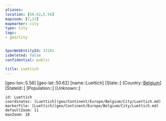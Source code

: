 ```yaml
---
aliases: 
location: [50.62,5.56]
mapzoom: [7,12] 
mapmarker: city 
type: City
tags:
- geo/City


SpocWebEntityId: 32181
isDeleted: false
confidential: public

title: Luettich
---
```

[geo-lon::5.56]
[geo-lat::50.62]
[name::Luettich]
[State::]
[Country::[Belgium](geo/Continent/Europe/Belgium.md)]
[StateId::]
[Population::]
[Unknown::]


```leaflet
id: Luettich
coordinates: [Luettich](geo/Continent/Europe/Belgium/City/Luettich.md)
markerFile: [Luettich](geo/Continent/Europe/Belgium/City/Luettich.md)
defaultZoom: 11 
maxZoom: 18
```


